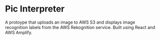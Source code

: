 # Pic Interpreter

A protoype that uploads an image to AWS S3 and displays image recognition labels from the AWS Rekognition service. Built using React and AWS Amplify.
